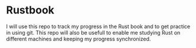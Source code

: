 # Rustbook
I will use this repo to track my progress in the Rust book and to get practice in using git. This repo will also be usefull to enable me studying Rust on different machines and keeping my progress synchronized.